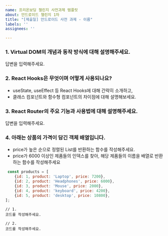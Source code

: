```yaml
---
name: 프리온보딩 챌린지 사전과제 템플릿
about: 안드로이드 챌린지 1차
title: "[제출일] 안드로이드 사전 과제 - 이름"
labels: ''
assignees: ''

---
```


### 1. Virtual DOM의 개념과 동작 방식에 대해 설명해주세요.
답변을 입력해주세요.

### 2. React Hooks은 무엇이며 어떻게 사용되나요? 
- useState, useEffect 등 React Hooks에 대해 간략히 소개하고, 
- 클래스 컴포넌트와 함수형 컴포넌트의 차이점에 대해 설명해보세요.  


### 3. React Router의 주요 기능과 사용법에 대해 설명해주세요.
답변을 입력해주세요.

### 4. 아래는 상품의 가격이 담긴 객체 배열입니다. 
- price가 높은 순으로 정렬된 List를 반환하는 함수를 작성해주세요.
- price가 6000 이상인 제품들의 인덱스를 찾아, 해당 제품들의 이름을 배열로 반환하는 함수를 작성해주세요

```js
 const products = [
    {id: 1, product: 'Laptop', price: 7200},
    {id: 2, product: 'Headphones', price: 6000},
    {id: 3, product: 'Mouse', price: 2000},
    {id: 4, product: 'keyboard', price: 4200},
    {id: 5, product: 'desktop', price: 10800},
];
```

```
// 1. 
코드를 작성해주세요.

// 2. 
코드를 작성해주세요.
```
